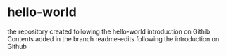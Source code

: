 # hello-world
the repository created following the hello-world introduction on Githib
Contents added in the branch readme-edits following the introduction on Github
